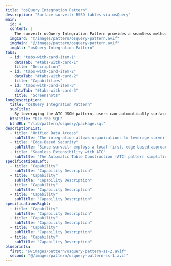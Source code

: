 ```yaml
---
title: "osQuery Integration Pattern"
description: "Surface surveilr RSSD tables via osQuery"
main:
  id: 4
  content: |
    The surveilr osQuery Integration Pattern provides a seamless method to integrate any surveilr-managed database into osQuery using the Automatic Table Construction (ATC) pattern. This allows organizations to query and analyze data from a variety of sources—collected and standardized within surveilr—via osQuery’s SQL interface.
  imgCard: "@/images/pattern/osquery-pattern.avif"
  imgMain: "@/images/pattern/osquery-pattern.avif"
  imgAlt: "osQuery Integration Pattern"
tabs:
  - id: "tabs-with-card-item-1"
    dataTab: "#tabs-with-card-1"
    title: "Description"
  - id: "tabs-with-card-item-2"
    dataTab: "#tabs-with-card-2"
    title: "Capabilities"
  - id: "tabs-with-card-item-3"
    dataTab: "#tabs-with-card-3"
    title: "Screenshots"
longDescription:
  title: "osQuery Integration Pattern"
  subTitle: |
    By leveraging the ATC JSON pattern, users can automatically surface custom tables in osQuery to interact directly with the content stored in surveilr's Resource Surveillance State Database (RSSD). This enables osQuery to dynamically join data from multiple sources (emails, logs, compliance evidence, PLM/CRM systems, etc.), providing powerful querying capabilities for security audits, compliance reporting, and decision-making.
  btnTitle: "Use the SQL"
  btnURL: "/lib/pattern/osquery/package.sql"
descriptionList:
  - title: "Unified Data Access"
    subTitle: "The integration allows organizations to leverage surveilr as a universal data aggregator, pulling from a multitude of data sources. osQuery users benefit from this by gaining a unified interface to query all of the data—regardless of where it originally came from—using standard SQL."
  - title: "Edge-Based Security"
    subTitle: "Since surveilr employs a local-first, edge-based approach, sensitive data is handled securely at the source, before it is ever integrated into the central system or osQuery tables. This enhances data security by reducing the risks associated with transferring sensitive information over networks."
  - title: "Seamless Extensibility with ATC"
    subTitle: "The Automatic Table Construction (ATC) pattern simplifies extending osQuery’s capabilities. No need to write complex C++ extensions or plugins. Instead, users define custom tables in JSON format, making it easy to add new data sources or modify the structure of the tables without redeploying osQuery."
specificationsLeft:
  - title: "Capability"
    subTitle: "Capability Description"
  - title: "Capability"
    subTitle: "Capability Description"
  - title: "Capability"
    subTitle: "Capability Description"
  - title: "Capability"
    subTitle: "Capability Description"
specificationsRight:
  - title: "Capability"
    subTitle: "Capability Description"
  - title: "Capability"
    subTitle: "Capability Description"
  - title: "Capability"
    subTitle: "Capability Description"
  - title: "Capability"
    subTitle: "Capability Description"
blueprints:
  first: "@/images/pattern/osquery-pattern-ss-2.avif"
  second: "@/images/pattern/osquery-pattern-ss-1.avif"
---
```

